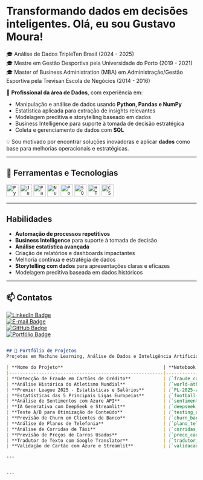 # Transformando dados em decisões inteligentes. Olá, eu sou Gustavo Moura!

🎓 Análise de Dados TripleTen Brasil (2024 - 2025)  
🎓 Mestre em Gestão Desportiva pela Universidade do Porto (2019 - 2021)  
🎓 Master of Business Administration (MBA) em Administração/Gestão Esportiva pela Trevisan Escola de Negócios (2014 - 2016)  

💼 **Profissional da área de Dados**, com experiência em:  
- Manipulação e análise de dados usando **Python, Pandas e NumPy**  
- Estatística aplicada para extração de insights relevantes  
- Modelagem preditiva e storytelling baseado em dados  
- Business Intelligence para suporte à tomada de decisão estratégica  
- Coleta e gerenciamento de dados com **SQL**  

💡 Sou motivado por encontrar soluções inovadoras e aplicar **dados** como base para melhorias operacionais e estratégicas.

---

## 💼 Ferramentas e Tecnologias

<code><img height="32" src="https://cdn.jsdelivr.net/gh/devicons/devicon/icons/python/python-original.svg" alt="Python" /></code>
<code><img height="32" src="https://cdn.jsdelivr.net/gh/devicons/devicon/icons/jupyter/jupyter-original.svg" alt="Jupyter" /></code>
<code><img height="32" src="https://cdn.jsdelivr.net/gh/devicons/devicon/icons/pandas/pandas-original.svg" alt="Pandas" /></code>
<code><img height="32" src="https://cdn.jsdelivr.net/gh/devicons/devicon/icons/numpy/numpy-original.svg" alt="NumPy" /></code>
<code><img height="32" src="https://www.vectorlogo.zone/logos/microsoft_powerbi/microsoft_powerbi-icon.svg" alt="Power BI" /></code>
<code><img height="32" src="https://cdn-icons-png.flaticon.com/512/2772/2772165.png" alt="SQL" /></code>
<code><img height="32" src="https://cdn.jsdelivr.net/gh/devicons/devicon/icons/html5/html5-original.svg" alt="HTML5" /></code>
<code><img height="32" src="https://cdn.jsdelivr.net/gh/devicons/devicon/icons/css3/css3-original.svg" alt="CSS3" /></code>

---

## Habilidades  
- **Automação de processos repetitivos**  
- **Business Intelligence** para suporte à tomada de decisão  
- **Análise estatística avançada**  
- Criação de relatórios e dashboards impactantes  
- Melhoria contínua e estratégia de dados  
- **Storytelling com dados** para apresentações claras e eficazes  
- Modelagem preditiva baseada em dados históricos  

---

## 📫 Contatos  

[![LinkedIn Badge](https://img.shields.io/badge/LinkedIn-0077B5?style=for-the-badge&logo=linkedin&logoColor=white)](https://www.linkedin.com/in/mourahsgustavo/)  
[![E-mail Badge](https://img.shields.io/badge/-Email-D14836?style=for-the-badge&logo=gmail&logoColor=white)](mailto:guga.h.s.moura@gmail.com)  
[![GitHub Badge](https://img.shields.io/badge/GitHub-181717?style=for-the-badge&logo=github&logoColor=white)](https://github.com/GMouraBFR)  
[![Portfólio Badge](https://img.shields.io/badge/Portf%C3%B3lio-4CAF50?style=for-the-badge&logo=notion&logoColor=white)](https://goldenrod-clam-1b4.notion.site/Portf-lio-do-Gustavo-Moura-190d13cdb33080c49515dc9ea8f00c15)  



```markdown

## 💼 Portfólio de Projetos  
Projetos em Machine Learning, Análise de Dados e Inteligência Artificial

| **Nome do Projeto**                                     | **Notebook / Link**                | **Ferramentas**                                                                                  | **Descrição**                                                                                                                                                                                                                                                                        |
|---------------------------------------------------------|-------------------------------------|--------------------------------------------------------------------------------------------------|------------------------------------------------------------------------------------------------------------------------------------------------------------------------------------------------------------------------------------------------------------------------------------|
| **Detecção de Fraude em Cartões de Crédito**            | [`fraude_cartao`](#)                | Python, Pandas, Scikit-Learn, XGBoost, Random Forest, Keras, SMOTE                              | Avaliação de modelos para detecção de fraudes. O modelo híbrido (RF + XGBoost) obteve alto desempenho mesmo em dados desbalanceados, com recall de 95%.                                                                                                                          |
| **Análise Histórica do Atletismo Mundial**              | [`world-athletics-analysis`](#)     | Python, Pandas, Seaborn, Matplotlib, KaggleHub                                                  | Análise dos melhores tempos dos 100m, 200m, 400m e maratona; visualizações por atleta, país e evolução ao longo dos anos.                                                                                                                  |
| **Premier League 2025 - Estatísticas e Salários**       | [`PL-2025-analysis`](#)             | Python, Pandas, Seaborn, Matplotlib, KaggleHub                                                  | Análise da temporada com foco em artilheiros, assistências, defesa, salários dos clubes e distribuição de investimentos.                                                                                                                    |
| **Estatísticas das 5 Principais Ligas Europeias**       | [`football-stats-2425`](#)          | Python, Pandas, Seaborn, Matplotlib, KaggleHub                                                  | Avaliação de jogadores por liga (xG, idade média, defensores, goleiros) e comparações entre campeonatos europeus.                                                                                                                           |
| **Análise de Sentimentos com Azure API**                | [`sentimentos_azure`](#)            | Python, Pandas, Azure AI, Scikit-Learn, C#                                                      | Aplicação de IA com Azure para analisar sentimentos em textos, focando em escalabilidade e integração via API.                                                                                                                              |
| **IA Generativa com DeepSeek e Streamlit**              | [`deepseek_textgen`](#)             | Python, Pandas, Streamlit, DeepSeek, C#                                                         | Aplicação web com IA generativa para criação de textos, utilizando LLMs e interface interativa com Streamlit.                                                                                                                              |
| **Teste A/B para Otimização de Conteúdo**               | [`testing_ab`](#)                   | Python, Pandas, Scikit-Learn, Statsmodels, Matplotlib                                           | Análise estatística com teste A/B para comparar alternativas de conteúdo e melhorar tomada de decisão com significância estatística.                                                                                                        |
| **Previsão de Churn em Clientes de Banco**              | [`churn_banco`](#)                  | Python, Pandas, Scikit-Learn, Seaborn, Math                                                     | Modelo preditivo para identificar clientes com risco de cancelar contrato com o banco e apoiar decisões de retenção.                                                                                                                        |
| **Análise de Planos de Telefonia**                      | [`plano_telefonia`](#)              | Python, Pandas, Scikit-Learn, Matplotlib, Seaborn                                               | Modelo de recomendação para sugerir o melhor plano de telefonia com base no comportamento do cliente.                                                                                                                                       |
| **Análise de Corridas de Táxi**                         | [`corridas_taxi`](#)                | Python, Pandas, Seaborn, Scikit-Learn, Numpy                                                    | Estudo dos dados de mobilidade urbana, comportamento dos passageiros e variáveis que influenciam demanda e preço.                                                                                                                          |
| **Previsão de Preços de Carros Usados**                 | [`preco_carros`](#)                 | Python, Pandas, Scikit-Learn, CatBoost, LightGBM, Seaborn                                       | Modelo preditivo para estimar valor de mercado de carros usados com base em histórico de dados e características técnicas.                                                                                                                |
| **Tradutor de Texto com Google Translator**             | [`tradutor_texto`](#)               | Python, Streamlit, Deep_Translator, Pyngrok                                                     | Web app com Streamlit para traduzir textos em múltiplos idiomas utilizando APIs do Google.                                                                                                                                                  |
| **Validação de Cartão com Azure e Streamlit**           | [`validacao_cartao`](#)             | Python, Azure Computer Vision, Streamlit                                                        | App que lê imagens de cartões e valida informações com reconhecimento visual via Azure e interface com Streamlit.                                                                                                                           |

---


---

